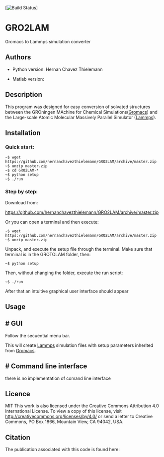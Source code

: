[![Build Status]()]

# GRO2LAM
Gromacs to Lammps simulation converter



## Authors

- Python version:
    Hernan Chavez Thielemann

- Matlab version:


## Description
This program was designed for easy conversion of solvated structures between 
the GROningen MAchine for Chemical Simulations([Gromacs]) and the 
Large-scale Atomic Molecular Massively Parallel Simulator ([Lammps]).

## Installation

### Quick start:

    ~$ wget https://github.com/hernanchavezthielemann/GRO2LAM/archive/master.zip
    ~$ unzip master.zip
    ~$ cd GRO2LAM-*
    ~$ python setup
    ~$ ./run

### Step by step:

Download from:

https://github.com/hernanchavezthielemann/GRO2LAM/archive/master.zip

Or you can open a terminal and then execute:
    
    ~$ wget https://github.com/hernanchavezthielemann/GRO2LAM/archive/master.zip
    ~$ unzip master.zip
    
Unpack, and execute the setup file through the terminal.
Make sure that terminal is in the GROTOLAM folder, then:
    
    ~$ python setup
Then, without changing the folder, execute the run script:
    
    ~$ ./run
After that an intuitive graphical user interface should appear


## Usage

## # GUI
   Follow the secuential menu bar.
   
   This will create [Lammps] simulation files with setup parameters inherited from [Gromacs].
    
## # Command line interface
   there is no implementation of comand line interface


## Licence
   MIT
   This work is also licensed under the Creative Commons Attribution 4.0 International License. 
   To view a copy of this license, visit http://creativecommons.org/licenses/by/4.0/ or send a letter to Creative Commons, 
   PO Box 1866, Mountain View, CA 94042, USA.

## Citation
   The publication associated with this code is found here:



[Lammps]: http://lammps.sandia.gov/
[Gromacs]: http://www.gromacs.org/
